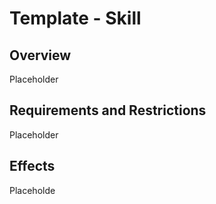 # Template - Skill

## Overview

Placeholder

## Requirements and Restrictions

Placeholder

## Effects

Placeholde